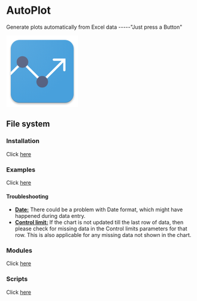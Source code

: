 # AutoPlot
Generate plots automatically from Excel data -----"Just press a Button"
<p align="left">
  <img src="./icons/autoplot_ic_launcher.png" alt="AutoPlot Icon" width="" height="">
</p>

## File system
### Installation
Click [here](./Installation)

### Examples
Click [here](./examples)

#### Troubleshooting
* <u>__Date:__</u> There could be a problem with Date format, which might have happened during data entry.
* <u>__Control limit:__</u> If the chart is not updated till the last row of data, then please check for missing data in the Control limits parameters for that row. This is also applicable for any missing data not shown in the chart.

### Modules
Click [here](./modules.md)

### Scripts
Click [here](./scripts)


